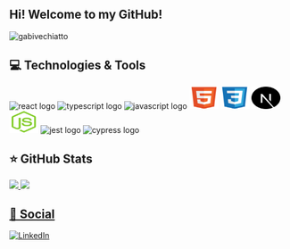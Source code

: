 ## Hi! Welcome to my GitHub!

<p align="left"><img src="https://komarev.com/ghpvc/?username=gabivechiatto&label=Profile%20views&color=0e75b6&style=flat" alt="gabivechiatto" />
  

## 💻 Technologies & Tools

<div align="left">
  <img src="https://cdn.jsdelivr.net/gh/devicons/devicon/icons/react/react-original.svg" height="40" width="52" alt="react logo"  /> 
  <img src="https://cdn.jsdelivr.net/gh/devicons/devicon/icons/typescript/typescript-original.svg" height="40" width="52" alt="typescript logo"  />
  <img src="https://cdn.jsdelivr.net/gh/devicons/devicon/icons/javascript/javascript-original.svg" height="40" width="52" alt="javascript logo"  /> 
  <img src="https://raw.githubusercontent.com/devicons/devicon/master/icons/html5/html5-original.svg" height="40" width="52" alt="html logo"  />
  <img src="https://raw.githubusercontent.com/devicons/devicon/master/icons/css3/css3-original.svg" height="40" width="52" alt="css logo"  />
  <img src="https://raw.githubusercontent.com/devicons/devicon/master/icons/nextjs/nextjs-original.svg" height="40" width="52" alt="next logo"  />
  <img src="https://raw.githubusercontent.com/devicons/devicon/master/icons/nodejs/nodejs-original.svg" height="40" width="52" alt="node logo"  />
  <img src="https://cdn.jsdelivr.net/gh/devicons/devicon/icons/jest/jest-plain.svg" height="40" width="52" alt="jest logo"  />  
  <img src="https://raw.githubusercontent.com/devicons/devicon/master/icons/cypress/cypress-original.svg" height="40" width="52" alt="cypress logo"  />
</div>

## ⭐ GitHub Stats

<a href="https://github.com/gabivechiatto">
<img height="150em" src="https://github-readme-stats.vercel.app/api?username=gabivechiatto&show_icons=true&theme=dracula&include_all_commits=true&count_private=true"/>
<img height="150em" src="https://github-readme-stats.vercel.app/api/top-langs/?username=gabivechiatto&layout=compact&langs_count=16&theme=dracula"/>


## 🎯 Social 

[![LinkedIn](https://img.shields.io/badge/linkedin-%230077B5.svg?&style=for-the-badge&logo=linkedin&logoColor=white)](https://www.linkedin.com/in/gvechiatto/)

